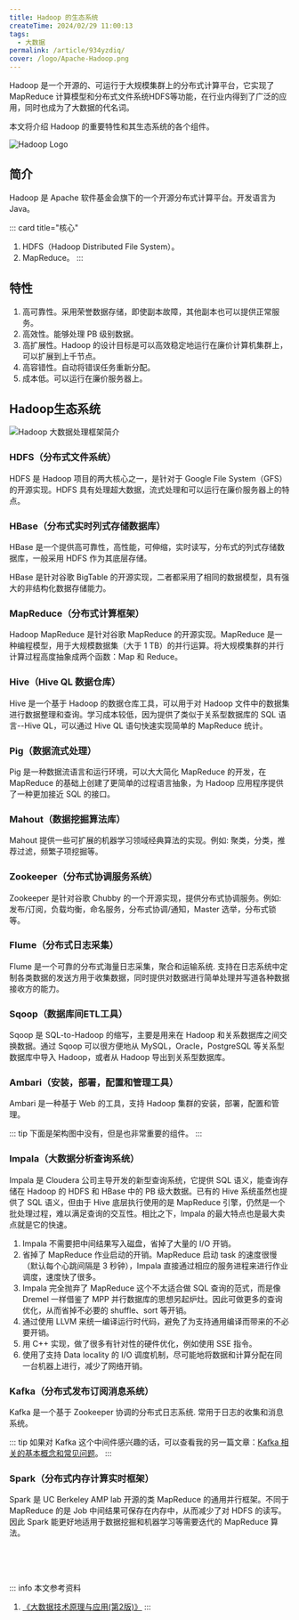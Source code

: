 ```yaml
---
title: Hadoop 的生态系统
createTime: 2024/02/29 11:00:13
tags:
  - 大数据
permalink: /article/934yzdiq/
cover: /logo/Apache-Hadoop.png
---
```

Hadoop 是一个开源的、可运行于大规模集群上的分布式计算平台，它实现了 MapReduce 计算模型和分布式文件系统HDFS等功能，在行业内得到了广泛的应用，同时也成为了大数据的代名词。

本文将介绍 Hadoop 的重要特性和其生态系统的各个组件。
<!-- more -->

![Hadoop Logo](/logo/Apache-Hadoop-name.png)

## 简介
Hadoop 是 Apache 软件基金会旗下的一个开源分布式计算平台。开发语言为 Java。

::: card title="核心"
1. HDFS（Hadoop Distributed File System）。
2. MapReduce。
:::

## 特性
1. 高可靠性。采用荣誉数据存储，即使副本故障，其他副本也可以提供正常服务。
2. 高效性。能够处理 PB 级别数据。
3. 高扩展性。Hadoop 的设计目标是可以高效稳定地运行在廉价计算机集群上，可以扩展到上千节点。
4. 高容错性。自动将错误任务重新分配。
5. 成本低。可以运行在廉价服务器上。

## Hadoop生态系统
![Hadoop 大数据处理框架简介](https://th.bing.com/th/id/R.570ba0f6d1ce1eab3e7b8b31087c24bf?rik=20VAhYAeUQLZ1Q&riu=http%3a%2f%2fc.biancheng.net%2fuploads%2fallimg%2f190508%2f5-1Z50P93913620.jpg&ehk=g5dODf4d1h3%2b%2b7ffowdELHIpIqT3kuCCxfUJJyUHtO8%3d&risl=&pid=ImgRaw&r=0)

### HDFS（分布式文件系统）
HDFS 是 Hadoop 项目的两大核心之一，是针对于 Google File System（GFS）的开源实现。HDFS 具有处理超大数据，流式处理和可以运行在廉价服务器上的特点。

### HBase（分布式实时列式存储数据库）
HBase 是一个提供高可靠性，高性能，可伸缩，实时读写，分布式的列式存储数据库，一般采用 HDFS 作为其底层存储。

HBase 是针对谷歌 BigTable 的开源实现，二者都采用了相同的数据模型，具有强大的非结构化数据存储能力。

### MapReduce（分布式计算框架）
Hadoop MapReduce 是针对谷歌 MapReduce 的开源实现。MapReduce 是一种编程模型，用于大规模数据集（大于 1 TB）的并行运算。将大规模集群的并行计算过程高度抽象成两个函数：Map 和 Reduce。

### Hive（Hive QL 数据仓库）
Hive 是一个基于 Hadoop 的数据仓库工具，可以用于对 Hadoop 文件中的数据集进行数据整理和查询。学习成本较低，因为提供了类似于关系型数据库的 SQL 语言--Hive QL，可以通过 Hive QL 语句快速实现简单的 MapReduce 统计。

### Pig（数据流式处理）
Pig 是一种数据流语言和运行环境，可以大大简化 MapReduce 的开发，在 MapReduce 的基础上创建了更简单的过程语言抽象，为 Hadoop 应用程序提供了一种更加接近 SQL 的接口。

### Mahout（数据挖掘算法库）
Mahout 提供一些可扩展的机器学习领域经典算法的实现。例如: 聚类，分类，推荐过滤，频繁子项挖掘等。

### Zookeeper（分布式协调服务系统）
Zookeeper 是针对谷歌 Chubby 的一个开源实现，提供分布式协调服务。例如: 发布/订阅，负载均衡，命名服务，分布式协调/通知，Master 选举，分布式锁等。

### Flume（分布式日志采集）
Flume 是一个可靠的分布式海量日志采集，聚合和运输系统. 支持在日志系统中定制各类数据的发送方用于收集数据，同时提供对数据进行简单处理并写道各种数据接收方的能力。

### Sqoop（数据库间ETL工具）
Sqoop 是 SQL-to-Hadoop 的缩写，主要是用来在 Hadoop 和关系数据库之间交换数据。通过 Sqoop 可以很方便地从 MySQL，Oracle，PostgreSQL 等关系型数据库中导入 Hadoop，或者从 Hadoop 导出到关系型数据库。

### Ambari（安装，部署，配置和管理工具）
Ambari 是一种基于 Web 的工具，支持 Hadoop 集群的安装，部署，配置和管理。

::: tip
下面是架构图中没有，但是也非常重要的组件。
:::

### Impala（大数据分析查询系统）
Impala 是 Cloudera 公司主导开发的新型查询系统，它提供 SQL 语义，能查询存储在 Hadoop 的 HDFS 和 HBase 中的 PB 级大数据。已有的 Hive 系统虽然也提供了 SQL 语义，但由于 Hive 底层执行使用的是 MapReduce 引擎，仍然是一个批处理过程，难以满足查询的交互性。相比之下，Impala 的最大特点也是最大卖点就是它的快速。

1. Impala 不需要把中间结果写入磁盘，省掉了大量的 I/O 开销。
2. 省掉了 MapReduce 作业启动的开销。MapReduce 启动 task 的速度很慢（默认每个心跳间隔是 3 秒钟），Impala 直接通过相应的服务进程来进行作业调度，速度快了很多。
3. Impala 完全抛弃了 MapReduce 这个不太适合做 SQL 查询的范式，而是像 Dremel 一样借鉴了 MPP 并行数据库的思想另起炉灶。因此可做更多的查询优化，从而省掉不必要的 shuffle、sort 等开销。
4. 通过使用 LLVM 来统一编译运行时代码，避免了为支持通用编译而带来的不必要开销。
5. 用 C++ 实现，做了很多有针对性的硬件优化，例如使用 SSE 指令。
6. 使用了支持 Data locality 的 I/O 调度机制，尽可能地将数据和计算分配在同一台机器上进行，减少了网络开销。

### Kafka（分布式发布订阅消息系统）
Kafka 是一个基于 Zookeeper 协调的分布式日志系统. 常用于日志的收集和消息系统。

::: tip 如果对 Kafka 这个中间件感兴趣的话，可以查看我的另一篇文章：[Kafka 相关的基本概念和常见问题](/article/wsep5mda/)。
:::

### Spark（分布式内存计算实时框架）
Spark 是 UC Berkeley AMP lab 开源的类 MapReduce 的通用并行框架。不同于 MapReduce 的是 Job 中间结果可保存在内存中，从而减少了对 HDFS 的读写。因此 Spark 能更好地适用于数据挖掘和机器学习等需要迭代的 MapReduce 算法。

<br /><br /><br />

::: info 本文参考资料
1. [《大数据技术原理与应用(第2版)》](https://book.douban.com/subject/27606713/)
:::